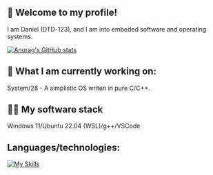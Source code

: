 ## 👋 Welcome to my profile!
I am Daniel (DTD-123), and I am into embeded software and operating systems.

[![Anurag's GitHub stats](https://github-readme-stats.vercel.app/api?username=danthedev123)](https://github.com/anuraghazra/github-readme-stats)

## 🔎 What I am currently working on:
System/28 - A simplistic OS writen in pure C/C++.

## 👨‍💻 My software stack
Windows 11/Ubuntu 22.04 (WSL)/g++/VSCode

## Languages/technologies:
[![My Skills](https://skillicons.dev/icons?i=c,cpp,linux,git,bash,vscode,vim&perline=50)](https://skillicons.dev)
